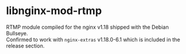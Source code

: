 
# libnginx-mod-rtmp

RTMP module compiled for the nginx v1.18 shipped with the Debian Bullseye.\
Confirmed to work with `nginx-extras` v1.18.0-6.1 which is included in the release section.
